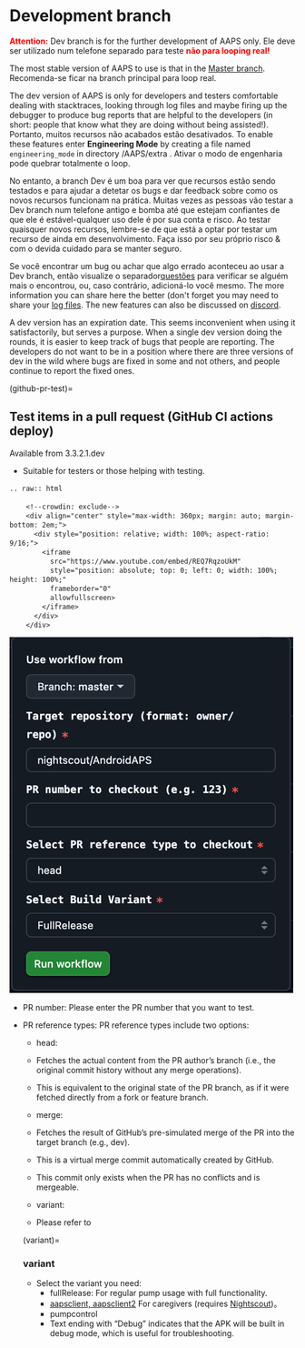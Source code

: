 # Development branch

<font color="#FF0000"><strong>Attention:</strong></font>
Dev branch is for the further development of AAPS only. Ele deve ser utilizado num telefone separado para teste <font color="#FF0000"><strong>não para looping real!</strong></font>

The most stable version of AAPS to use is that in the [Master branch](https://github.com/nightscout/AndroidAPS/tree/master). Recomenda-se ficar na branch principal para loop real.

The dev version of AAPS is only for developers and testers comfortable dealing with stacktraces, looking through log files and maybe firing up the debugger to produce bug reports that are helpful to the developers (in short: people that know what they are doing without being assisted!). Portanto, muitos recursos não acabados estão desativados. To enable these features enter **Engineering Mode** by creating a file named `engineering_mode` in directory /AAPS/extra . Ativar o modo de engenharia pode quebrar totalmente o loop.

No entanto, a branch Dev é um boa para ver que recursos estão sendo testados e para ajudar a detetar os bugs e dar feedback sobre como os novos recursos funcionam na prática. Muitas vezes as pessoas vão testar a Dev branch num telefone antigo e bomba até que estejam confiantes de que ele é estável-qualquer uso dele é por sua conta e risco. Ao testar quaisquer novos recursos, lembre-se de que está a optar por testar um recurso de ainda em desenvolvimento. Faça isso por seu próprio risco & com o devida cuidado para se manter seguro.

Se você encontrar um bug ou achar que algo errado aconteceu ao usar a Dev branch, então visualize o separador[questões](https://github.com/nightscout/AndroidAPS/issues) para verificar se alguém mais o encontrou, ou, caso contrário, adicioná-lo você mesmo. The more information you can share here the better (don't forget you may need to share your [log files](../GettingHelp/AccessingLogFiles.md). The new features can also be discussed on [discord](https://discord.gg/4fQUWHZ4Mw).

A dev version has an expiration date. This seems inconvenient when using it satisfactorily, but serves a purpose. When a single dev version doing the rounds, it is easier to keep track of bugs that people are reporting. The developers do not want to be in a position where there are three versions of dev in the wild where bugs are fixed in some and not others, and people continue to report the fixed ones.

(github-pr-test)=

## Test items in a pull request (GitHub CI actions deploy)

Available from 3.3.2.1.dev

- Suitable for testers or those helping with testing.

```{eval-rst}
.. raw:: html

    <!--crowdin: exclude-->
    <div align="center" style="max-width: 360px; margin: auto; margin-bottom: 2em;">
      <div style="position: relative; width: 100%; aspect-ratio: 9/16;">
        <iframe
          src="https://www.youtube.com/embed/REQ7RqzoUkM"
          style="position: absolute; top: 0; left: 0; width: 100%; height: 100%;"
          frameborder="0"
          allowfullscreen>
        </iframe>
      </div>
    </div>
```

![aaps_ci_pr_ci](../images/Building-the-App/CI/aaps_ci_pr_ci.png)

- PR number: Please enter the PR number that you want to test.

- PR reference types: PR reference types include two options:
    
    - head:
    - Fetches the actual content from the PR author’s branch (i.e., the original commit history without any merge operations).
    - This is equivalent to the original state of the PR branch, as if it were fetched directly from a fork or feature branch.
    
    - merge:
    
    - Fetches the result of GitHub’s pre-simulated merge of the PR into the target branch (e.g., dev).
    - This is a virtual merge commit automatically created by GitHub.
    - This commit only exists when the PR has no conflicts and is mergeable.
    
    - variant:
    
    - Please refer to <variant>
    
    (variant)=
    
    ### variant
    
    - Select the variant you need: 
        - fullRelease: For regular pump usage with full functionality.
        - [aapsclient, aapsclient2](#RemoteControl_aapsclient) For caregivers (requires [Nightscout](../SettingUpAaps/Nightscout.md))。
        - pumpcontrol
        - Text ending with “Debug” indicates that the APK will be built in debug mode, which is useful for troubleshooting.